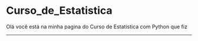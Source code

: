 # Curso_de_Estatistica

Olá você está na minha pagina do Curso de Estatistica com Python que fiz
___________________________________________________________________________________________________________________________________________________________


